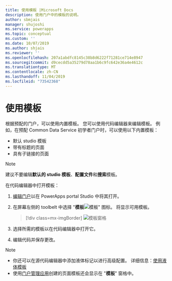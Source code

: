 ```yaml
---
title: 使用模板 |Microsoft Docs
description: 使用门户中的模板的说明。
author: sbmjais
manager: shujoshi
ms.service: powerapps
ms.topic: conceptual
ms.custom: ''
ms.date: 10/07/2019
ms.author: shjais
ms.reviewer: ''
ms.openlocfilehash: 207a1abdfc8145c38b8d6222f71281ce714e8947
ms.sourcegitcommit: d9cecdd5a35279d78aa1b6c9fc642e36a4e4612c
ms.translationtype: MT
ms.contentlocale: zh-CN
ms.lasthandoff: 11/04/2019
ms.locfileid: "73542368"
---
```

# <a name="work-with-templates"></a>使用模板

根据预配的门户，可以使用内置模板。 您可以使用代码编辑器来编辑模板。 例如，在预配 Common Data Service 初学者门户时，可以使用以下内置模板：

- 默认 studio 模板
- 带有标题的页面
- 具有子链接的页面


> [!NOTE]
> 建议不要编辑**默认的 studio 模板**、**配置文件**和**搜索**模板。

在代码编辑器中打开模板：

1.  [编辑门户](manage-existing-portals.md#edit)以在 PowerApps portal Studio 中将其打开。  

2.  在屏幕左侧的 toolbelt 中选择 "**模板**![模板" 图标](media/templates-icon.png "模板图标")。 将显示可用模板。  

    > [!div class=mx-imgBorder]
    > ![模板窗格](media/templates-pane.png "模板窗格")  

3.  选择所需的模板以在代码编辑器中打开它。

4.  编辑代码并保存更改。

> [!NOTE]
> - 你还可以在源代码编辑器中添加液体标记以进行高级配置。 详细信息：[使用液体模板](liquid/liquid-overview.md)
> - 使用[门户管理应用](configure/configure-portal.md)创建的页面模板还会显示在 "**模板**" 窗格中。

